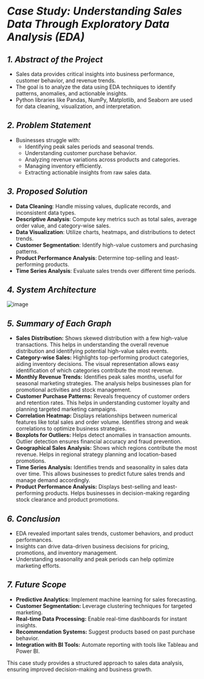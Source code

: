 # *Case Study: Understanding Sales Data Through Exploratory Data Analysis (EDA)*

## *1. Abstract of the Project*
- Sales data provides critical insights into business performance, customer behavior, and revenue trends.
- The goal is to analyze the data using EDA techniques to identify patterns, anomalies, and actionable insights.
- Python libraries like Pandas, NumPy, Matplotlib, and Seaborn are used for data cleaning, visualization, and interpretation.

## *2. Problem Statement*
- Businesses struggle with:
  - Identifying peak sales periods and seasonal trends.
  - Understanding customer purchase behavior.
  - Analyzing revenue variations across products and categories.
  - Managing inventory efficiently.
  - Extracting actionable insights from raw sales data.


## *3. Proposed Solution*
- **Data Cleaning**: Handle missing values, duplicate records, and inconsistent data types.
- **Descriptive Analysis**: Compute key metrics such as total sales, average order value, and category-wise sales.
- **Data Visualization**: Utilize charts, heatmaps, and distributions to detect trends.
- **Customer Segmentation**: Identify high-value customers and purchasing patterns.
- **Product Performance Analysis**: Determine top-selling and least-performing products.
- **Time Series Analysis**: Evaluate sales trends over different time periods.

## *4. System Architecture*

![image](https://github.com/user-attachments/assets/999528e2-7544-49ab-abd7-2ab932ce5f7f)



## *5. Summary of Each Graph*
- **Sales Distribution:** Shows skewed distribution with a few high-value transactions. This helps in understanding the overall revenue distribution and identifying potential high-value sales events.
- **Category-wise Sales:** Highlights top-performing product categories, aiding inventory decisions. The visual representation allows easy identification of which categories contribute the most revenue.
- **Monthly Revenue Trends:** Identifies peak sales months, useful for seasonal marketing strategies. The analysis helps businesses plan for promotional activities and stock management.
- **Customer Purchase Patterns:** Reveals frequency of customer orders and retention rates. This helps in understanding customer loyalty and planning targeted marketing campaigns.
- **Correlation Heatmap:** Displays relationships between numerical features like total sales and order volume. Identifies strong and weak correlations to optimize business strategies.
- **Boxplots for Outliers:** Helps detect anomalies in transaction amounts. Outlier detection ensures financial accuracy and fraud prevention.
- **Geographical Sales Analysis:** Shows which regions contribute the most revenue. Helps in regional strategy planning and location-based promotions.
- **Time Series Analysis:** Identifies trends and seasonality in sales data over time. This allows businesses to predict future sales trends and manage demand accordingly.
- **Product Performance Analysis:** Displays best-selling and least-performing products. Helps businesses in decision-making regarding stock clearance and product promotions.

## *6. Conclusion*
- EDA revealed important sales trends, customer behaviors, and product performances.
- Insights can drive data-driven business decisions for pricing, promotions, and inventory management.
- Understanding seasonality and peak periods can help optimize marketing efforts.

## *7. Future Scope*
- **Predictive Analytics:** Implement machine learning for sales forecasting.
- **Customer Segmentation:** Leverage clustering techniques for targeted marketing.
- **Real-time Data Processing:** Enable real-time dashboards for instant insights.
- **Recommendation Systems:** Suggest products based on past purchase behavior.
- **Integration with BI Tools:** Automate reporting with tools like Tableau and Power BI.

This case study provides a structured approach to sales data analysis, ensuring improved decision-making and business growth.
